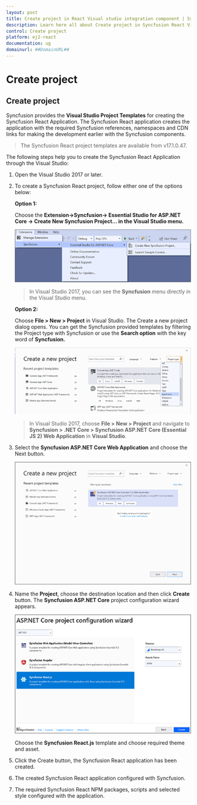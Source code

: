 ```yaml
---
layout: post
title: Create project in React Visual studio integration component | Syncfusion
description: Learn here all about Create project in Syncfusion React Visual studio integration component of Syncfusion Essential JS 2 and more.
control: Create project 
platform: ej2-react
documentation: ug
domainurl: ##DomainURL##
---
```


# Create project 

## Create project

Syncfusion provides the **Visual Studio Project Templates** for creating the Syncfusion React Application. The Syncfusion React application creates the application with the required Syncfusion references, namespaces and CDN links for making the development earlier with the Syncfusion components.

> The Syncfusion React project templates are available from v17.1.0.47.

The following steps help you to create the Syncfusion React Application through the Visual Studio:
1. Open the Visual Studio 2017 or later.
2. To create a Syncfusion React project, follow either one of the options below:

    **Option 1:**

     Choose the **Extension->Syncfusion-> Essential Studio for ASP.NET Core -> Create New Syncfusion Project… in the Visual Studio menu.**

    ![new project](images/new-project.png)

    > In Visual Studio 2017, you can see the **Syncfusion** menu directly in the Visual Studio menu.

    **Option 2:**

     Choose **File > New > Project** in Visual Studio. The Create a new project dialog opens. You can get the Syncfusion provided templates by filtering the Project type with Syncfusion or use the **Search option** with the key word of **Syncfusion.**

    ![syncfusion template](images/create-new-project.png)

    > In Visual Studio 2017, choose **File > New > Project** and navigate to **Syncfusion > .NET Core > Syncfusion ASP.NET Core (Essential JS 2) Web Application** in **Visual Studio**.

3. Select the **Syncfusion ASP.NET Core Web Application** and choose the Next button.

    ![project configuration](images/syncfusion-template.png)

4. Name the **Project**, choose the destination location and then click **Create** button. The **Syncfusion ASP.NET Core**  project configuration wizard appears.

    ![project configuration](images/react-project-wizard.png)

    Choose the **Syncfusion React.js** template and choose required theme and asset.

5. Click the Create button, the Syncfusion React application has been created.

6. The created Syncfusion React application configured with Syncfusion.

7. The required Syncfusion React NPM packages, scripts and selected style configured with the application.